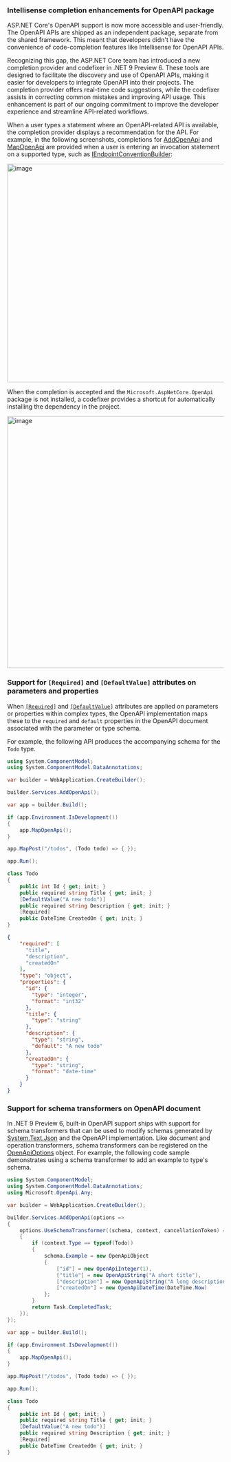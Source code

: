 ### Intellisense completion enhancements for OpenAPI package

ASP.NET Core's OpenAPI support is now more accessible and user-friendly. The OpenAPI APIs are shipped as an independent package, separate from the shared framework. This meant that developers didn't have the convenience of code-completion features like Intellisense for OpenAPI APIs.

Recognizing this gap, the ASP.NET Core team has introduced a new completion provider and codefixer in .NET 9 Preview 6. These tools are designed to facilitate the discovery and use of OpenAPI APIs, making it easier for developers to integrate OpenAPI into their projects. The completion provider offers real-time code suggestions, while the codefixer assists in correcting common mistakes and improving API usage. This enhancement is part of our ongoing commitment to improve the developer experience and streamline API-related workflows.

When a user types a statement where an OpenAPI-related API is available, the completion provider displays a recommendation for the API. For example, in the following screenshots, completions for [AddOpenApi](https://source.dot.net/#Microsoft.AspNetCore.OpenApi/Extensions/OpenApiServiceCollectionExtensions.cs,61) and [MapOpenApi](https://source.dot.net/#Microsoft.AspNetCore.OpenApi/Extensions/OpenApiEndpointRouteBuilderExtensions.cs,da6124cfb6e2f8d8) are provided when a user is entering an invocation statement on a supported type, such as [IEndpointConventionBuilder](/dotnet/api/microsoft.aspnetcore.builder.iendpointconventionbuilder):

<img width="508" alt="image" src="https://github.com/dotnet/AspNetCore.Docs/assets/1857993/1ed9fcb9-7ab7-4239-b7c8-d323724e7222">

When the completion is accepted and the `Microsoft.AspNetCore.OpenApi` package is not installed, a codefixer provides a shortcut for automatically installing the dependency in the project.

<img width="586" alt="image" src="https://github.com/dotnet/AspNetCore.Docs/assets/1857993/675baf6f-147f-48a3-bd51-18a0b4eebdf4">

### Support for `[Required]` and `[DefaultValue]` attributes on parameters and properties

When [`[Required]`](/dotnet/api/system.componentmodel.dataannotations.requiredattribute) and [`[DefaultValue]`](/dotnet/api/system.componentmodel.defaultvalueattribute) attributes are applied on parameters or properties within complex types, the OpenAPI implementation maps these to the `required` and `default` properties in the OpenAPI document associated with the parameter or type schema.

For example, the following API produces the accompanying schema for the `Todo` type.

```csharp
using System.ComponentModel;
using System.ComponentModel.DataAnnotations;

var builder = WebApplication.CreateBuilder();

builder.Services.AddOpenApi();

var app = builder.Build();

if (app.Environment.IsDevelopment())
{
    app.MapOpenApi();
}

app.MapPost("/todos", (Todo todo) => { });

app.Run();

class Todo
{
	public int Id { get; init; }
	public required string Title { get; init; }
	[DefaultValue("A new todo")]
	public required string Description { get; init; }
	[Required]
	public DateTime CreatedOn { get; init; }
}
```

```json
{
	"required": [
	  "title",
	  "description",
	  "createdOn"
	],
	"type": "object",
	"properties": {
	  "id": {
	    "type": "integer",
	    "format": "int32"
	  },
	  "title": {
	    "type": "string"
	  },
	  "description": {
	    "type": "string",
	    "default": "A new todo"
	  },
	  "createdOn": {
	    "type": "string",
	    "format": "date-time"
	  }
	}
}
```

### Support for schema transformers on OpenAPI document

In .NET 9 Preview 6, built-in OpenAPI support ships with support for schema transformers that can be used to modify schemas generated by [System.Text.Json](/dotnet/api/system.text.json) and the OpenAPI implementation. Like document and operation transformers, schema transformers can be registered on the [OpenApiOptions](https://source.dot.net/#Microsoft.AspNetCore.OpenApi/Services/OpenApiOptions.cs,c0a8b420f4ce6918) object. For example, the following code sample demonstrates using a schema transformer to add an example to type's schema.

```csharp
using System.ComponentModel;
using System.ComponentModel.DataAnnotations;
using Microsoft.OpenApi.Any;

var builder = WebApplication.CreateBuilder();

builder.Services.AddOpenApi(options =>
{
    options.UseSchemaTransformer((schema, context, cancellationToken) =>
    {
        if (context.Type == typeof(Todo))
        {
            schema.Example = new OpenApiObject
            {
                ["id"] = new OpenApiInteger(1),
                ["title"] = new OpenApiString("A short title"),
                ["description"] = new OpenApiString("A long description"),
                ["createdOn"] = new OpenApiDateTime(DateTime.Now)
            };
        }
        return Task.CompletedTask;
    });
});

var app = builder.Build();

if (app.Environment.IsDevelopment())
{
    app.MapOpenApi();
}

app.MapPost("/todos", (Todo todo) => { });

app.Run();

class Todo
{
	public int Id { get; init; }
	public required string Title { get; init; }
	[DefaultValue("A new todo")]
	public required string Description { get; init; }
	[Required]
	public DateTime CreatedOn { get; init; }
}
```
